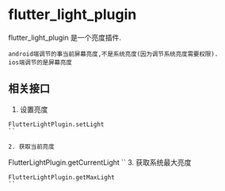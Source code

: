 # flutter_light_plugin

flutter_light_plugin 是一个亮度插件.
```
android端调节的事当前屏幕亮度,不是系统亮度(因为调节系统亮度需要权限).
ios端调节的是屏幕亮度
```

## 相关接口

1. 设置亮度

```
FlutterLightPlugin.setLight
``

2. 获取当前亮度

```
FlutterLightPlugin.getCurrentLight
``
3. 获取系统最大亮度

```
FlutterLightPlugin.getMaxLight
``
